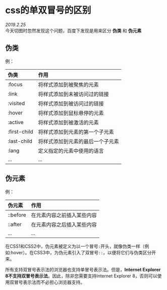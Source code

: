 # css的单双冒号的区别

*2019.2.25*<br>
今天切图时忽然发现这个问题，百度下发现是用来区分 **伪类** 和 **伪元素**

## 伪类

例：<br>

|伪类|作用|
|:---|:---|
|:focus|将样式添加到被聚焦的元素|
|:link|将样式添加到未被访问过的链接|
|:visited|将样式添加到被访问过的链接|
|:hover|将样式添加到鼠标悬停的元素|
|:active|将样式添加到被激活的元素|
|:first-child|将样式添加到元素的第一个子元素|
|:last-child|将样式添加到元素的最后一个子元素|
|:lang|定义指定的元素中使用的语言|
|...|...|

## 伪元素

例：<br>

|伪元素|作用|
|:---|:---|
|::before|在元素内容之前插入某些内容|
|::after|在元素内容之后插入某些内容|
|...|...|

在CSS1和CSS2中，伪元素被定义为以一个冒号```:```开头，就像伪类一样（例如:hover）。在CSS3中，为伪元素引入了双冒号```::```，以便将它们与伪类区分开来。<br>

所有支持双冒号表示法的浏览器也支持单冒号表示法。但是，**Internet Explorer 8不支持双冒号表示法**。因此，除非您需要支持Internet Explorer 8，否则可以使用双冒号表示法而不必担心浏览器支持。
